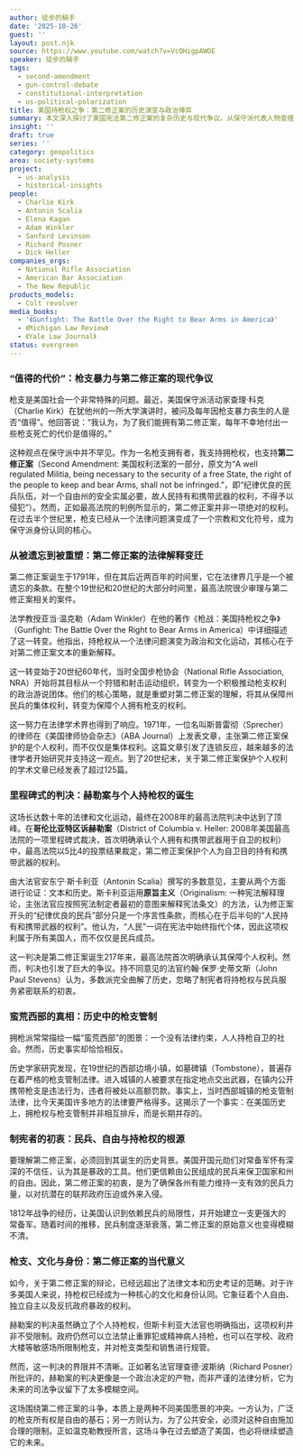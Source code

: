 ```yaml
---
author: 徒步的騎手
date: '2025-10-26'
guest: ''
layout: post.njk
source: https://www.youtube.com/watch?v=VcQHigpAWOE
speaker: 徒步的騎手
tags:
  - second-amendment
  - gun-control-debate
  - constitutional-interpretation
  - us-political-polarization
title: 美国持枪权之争：第二修正案的历史演变与政治博弈
summary: 本文深入探讨了美国宪法第二修正案的复杂历史与现代争议。从保守派代表人物查理·科克的“代价论”谈起，文章追溯了持枪权如何从一项被忽视的集体权利，经过数十年的法律和文化运动，演变为最高法院在“哥伦比亚特区诉赫勒案”中确立的个人权利。文章还剖析了“蛮荒西部”时期严格控枪的历史事实，揭示了持枪权在美国政治、社会和文化中的深刻烙印及其引发的持续博弈。
insight: ''
draft: true
series: ''
category: geopolitics
area: society-systems
project:
  - us-analysis
  - historical-insights
people:
  - Charlie Kirk
  - Antonin Scalia
  - Elena Kagan
  - Adam Winkler
  - Sanford Levinson
  - Richard Posner
  - Dick Heller
companies_orgs:
  - National Rifle Association
  - American Bar Association
  - The New Republic
products_models:
  - Colt revolver
media_books:
  - '《Gunfight: The Battle Over the Right to Bear Arms in America》'
  - 《Michigan Law Review》
  - 《Yale Law Journal》
status: evergreen
---
```

### “值得的代价”：枪支暴力与第二修正案的现代争议

枪支是美国社会一个非常特殊的问题。最近，美国保守派活动家查理·科克（Charlie Kirk）在犹他州的一所大学演讲时，被问及每年因枪支暴力丧生的人是否“值得”。他回答说：“我认为，为了我们能拥有第二修正案，每年不幸地付出一些枪支死亡的代价是值得的。”

这种观点在保守派中并不罕见。作为一名枪支拥有者，我支持拥枪权，也支持**第二修正案**（Second Amendment: 美国权利法案的一部分，原文为“A well regulated Militia, being necessary to the security of a free State, the right of the people to keep and bear Arms, shall not be infringed.”，即“纪律优良的民兵队伍，对一个自由州的安全实属必要，故人民持有和携带武器的权利，不得予以侵犯”）。然而，正如最高法院的判例所显示的，第二修正案并非一项绝对的权利。在过去半个世纪里，枪支已经从一个法律问题演变成了一个宗教和文化符号，成为保守派身份认同的核心。

### 从被遗忘到被重塑：第二修正案的法律解释变迁

第二修正案诞生于1791年，但在其后近两百年的时间里，它在法律界几乎是一个被遗忘的条款。在整个19世纪和20世纪的大部分时间里，最高法院很少审理与第二修正案相关的案件。

法学教授亚当·温克勒（Adam Winkler）在他的著作《枪战：美国持枪权之争》（Gunfight: The Battle Over the Right to Bear Arms in America）中详细描述了这一转变。他指出，持枪权从一个法律问题演变为政治和文化运动，其核心在于对第二修正案文本的重新解释。

这一转变始于20世纪60年代，当时全国步枪协会（National Rifle Association, NRA）开始将其目标从一个狩猎和射击运动组织，转变为一个积极推动枪支权利的政治游说团体。他们的核心策略，就是重塑对第二修正案的理解，将其从保障州民兵的集体权利，转变为保障个人拥有枪支的权利。

这一努力在法律学术界也得到了响应。1971年，一位名叫斯普雷彻（Sprecher）的律师在《美国律师协会杂志》（ABA Journal）上发表文章，主张第二修正案保护的是个人权利，而不仅仅是集体权利。这篇文章引发了连锁反应，越来越多的法律学者开始研究并支持这一观点。到了20世纪末，关于第二修正案保护个人权利的学术文章已经发表了超过125篇。

### 里程碑式的判决：赫勒案与个人持枪权的诞生

这场长达数十年的法律和文化运动，最终在2008年的最高法院判决中达到了顶峰。在**哥伦比亚特区诉赫勒案**（District of Columbia v. Heller: 2008年美国最高法院的一项里程碑式裁决，首次明确承认个人拥有和携带武器用于自卫的权利）中，最高法院以5比4的投票结果裁定，第二修正案保护个人为自卫目的持有和携带武器的权利。

由大法官安东宁·斯卡利亚（Antonin Scalia）撰写的多数意见，主要从两个方面进行论证：文本和历史。斯卡利亚运用**原旨主义**（Originalism: 一种宪法解释理论，主张法官应按照宪法制定者最初的意图来解释宪法条文）的方法，认为修正案开头的“纪律优良的民兵”部分只是一个序言性条款，而核心在于后半句的“人民持有和携带武器的权利”。他认为，“人民”一词在宪法中始终指代个体，因此这项权利属于所有美国人，而不仅仅是民兵成员。

这一判决是第二修正案诞生217年来，最高法院首次明确承认其保障个人权利。然而，判决也引发了巨大的争议。持不同意见的法官约翰·保罗·史蒂文斯（John Paul Stevens）认为，多数派完全曲解了历史，忽略了制宪者将持枪权与民兵服务紧密联系的初衷。

### 蛮荒西部的真相：历史中的枪支管制

拥枪派常常描绘一幅“蛮荒西部”的图景：一个没有法律约束，人人持枪自卫的社会。然而，历史事实却恰恰相反。

历史学家研究发现，在19世纪的西部边境小镇，如墓碑镇（Tombstone），普遍存在着严格的枪支管制法律。进入城镇的人被要求在指定地点交出武器，在镇内公开携带枪支是违法行为，违者将被处以高额罚款。事实上，当时西部城镇的枪支管制法律，比今天美国许多地方的法律要严格得多。这揭示了一个事实：在美国历史上，拥枪权与枪支管制并非相互排斥，而是长期并存的。

### 制宪者的初衷：民兵、自由与持枪权的根源

要理解第二修正案，必须回到其诞生的历史背景。美国开国元勋们对常备军怀有深深的不信任，认为其是暴政的工具。他们更信赖由公民组成的民兵来保卫国家和州的自由。因此，第二修正案的初衷，是为了确保各州有能力维持一支有效的民兵力量，以对抗潜在的联邦政府压迫或外来入侵。

1812年战争的经历，让美国认识到依赖民兵的局限性，并开始建立一支更强大的常备军。随着时间的推移，民兵制度逐渐衰落，第二修正案的原始意义也变得模糊不清。

### 枪支、文化与身份：第二修正案的当代意义

如今，关于第二修正案的辩论，已经远超出了法律文本和历史考证的范畴。对于许多美国人来说，持枪权已经成为一种核心的文化和身份认同。它象征着个人自由、独立自主以及反抗政府暴政的权利。

赫勒案的判决虽然确立了个人持枪权，但斯卡利亚大法官也明确指出，这项权利并非不受限制。政府仍然可以立法禁止重罪犯或精神病人持枪，也可以在学校、政府大楼等敏感场所限制枪支，并对枪支类型和销售进行规管。

然而，这一判决的界限并不清晰。正如著名法官理查德·波斯纳（Richard Posner）所批评的，赫勒案的判决更像是一个政治决定的产物，而非严谨的法律分析，它为未来的司法争议留下了太多模糊空间。

这场围绕第二修正案的斗争，本质上是两种不同美国愿景的冲突。一方认为，广泛的枪支所有权是自由的基石；另一方则认为，为了公共安全，必须对这种自由施加合理的限制。正如温克勒教授所言，这场斗争在过去塑造了美国，也必将继续塑造它的未来。